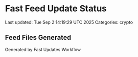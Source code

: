 # Fast Feed Update Status
Last updated: Tue Sep  2 14:19:29 UTC 2025
Categories: crypto

## Feed Files Generated

Generated by Fast Updates Workflow
